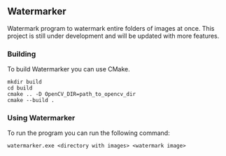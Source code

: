 ## Watermarker
Watermark program to watermark entire folders of images at once. This project is still under development and will be updated with more features.

### Building
To build Watermarker you can use CMake.

    mkdir build
    cd build
    cmake .. -D OpenCV_DIR=path_to_opencv_dir
    cmake --build .

### Using Watermarker
To run the program you can run the following command:

    watermarker.exe <directory with images> <watermark image>
